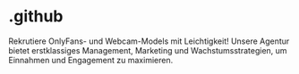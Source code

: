 # .github
Rekrutiere OnlyFans- und Webcam-Models mit Leichtigkeit! Unsere Agentur bietet erstklassiges Management, Marketing und Wachstumsstrategien, um Einnahmen und Engagement zu maximieren. 
